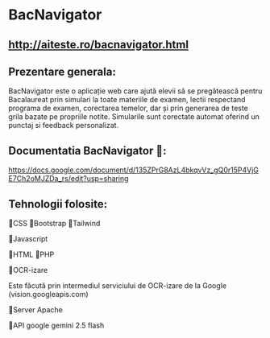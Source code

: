 # BacNavigator
## http://aiteste.ro/bacnavigator.html

## Prezentare generala: 

BacNavigator este o aplicație web care ajută elevii să se pregătească pentru Bacalaureat prin simulari la toate materiile de examen, lectii respectand programa de examen, corectarea temelor, dar și prin generarea de teste grila bazate pe propriile notite. Simularile sunt corectate automat oferind un punctaj si feedback personalizat.

## Documentatia BacNavigator 📓: 
https://docs.google.com/document/d/135ZPrG8AzL4bkqvVz_gQ0r15P4VjGE7Ch2oMJZDa_rs/edit?usp=sharing 

## Tehnologii folosite:
📙CSS
📙Bootstrap
📙Tailwind

📙Javascript

📙HTML
📙PHP

📙OCR-izare

Este făcută prin intermediul serviciului de OCR-izare de la Google (vision.googleapis.com)

📙Server Apache 

📙API google gemini 2.5 flash
